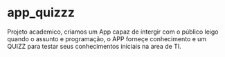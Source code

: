 # app_quizzz
Projeto academico, criamos um App capaz de intergir com o público leigo quando o assunto e programação, o APP forneçe conhecimento e um QUIZZ para testar seus conhecimentos iniciais na area de TI.
